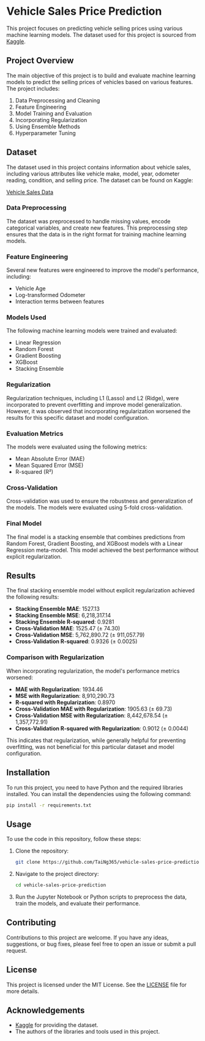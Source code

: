 # Vehicle Sales Price Prediction

This project focuses on predicting vehicle selling prices using various machine learning models. The dataset used for this project is sourced from [Kaggle](https://www.kaggle.com/datasets/syedanwarafridi/vehicle-sales-data/data).

## Project Overview

The main objective of this project is to build and evaluate machine learning models to predict the selling prices of vehicles based on various features. The project includes:

1. Data Preprocessing and Cleaning
2. Feature Engineering
3. Model Training and Evaluation
4. Incorporating Regularization
5. Using Ensemble Methods
6. Hyperparameter Tuning

## Dataset

The dataset used in this project contains information about vehicle sales, including various attributes like vehicle make, model, year, odometer reading, condition, and selling price. The dataset can be found on Kaggle:

[Vehicle Sales Data](https://www.kaggle.com/datasets/syedanwarafridi/vehicle-sales-data/data)

### Data Preprocessing

The dataset was preprocessed to handle missing values, encode categorical variables, and create new features. This preprocessing step ensures that the data is in the right format for training machine learning models.

### Feature Engineering

Several new features were engineered to improve the model's performance, including:
- Vehicle Age
- Log-transformed Odometer
- Interaction terms between features

### Models Used

The following machine learning models were trained and evaluated:
- Linear Regression
- Random Forest
- Gradient Boosting
- XGBoost
- Stacking Ensemble

### Regularization

Regularization techniques, including L1 (Lasso) and L2 (Ridge), were incorporated to prevent overfitting and improve model generalization. However, it was observed that incorporating regularization worsened the results for this specific dataset and model configuration.

### Evaluation Metrics

The models were evaluated using the following metrics:
- Mean Absolute Error (MAE)
- Mean Squared Error (MSE)
- R-squared (R²)

### Cross-Validation

Cross-validation was used to ensure the robustness and generalization of the models. The models were evaluated using 5-fold cross-validation.

### Final Model

The final model is a stacking ensemble that combines predictions from Random Forest, Gradient Boosting, and XGBoost models with a Linear Regression meta-model. This model achieved the best performance without explicit regularization.

## Results

The final stacking ensemble model without explicit regularization achieved the following results:

- **Stacking Ensemble MAE**: 1527.13
- **Stacking Ensemble MSE**: 6,218,317.14
- **Stacking Ensemble R-squared**: 0.9281
- **Cross-Validation MAE**: 1525.47 (± 74.30)
- **Cross-Validation MSE**: 5,762,890.72 (± 911,057.79)
- **Cross-Validation R-squared**: 0.9326 (± 0.0025)

### Comparison with Regularization

When incorporating regularization, the model's performance metrics worsened:
- **MAE with Regularization**: 1934.46
- **MSE with Regularization**: 8,910,290.73
- **R-squared with Regularization**: 0.8970
- **Cross-Validation MAE with Regularization**: 1905.63 (± 69.73)
- **Cross-Validation MSE with Regularization**: 8,442,678.54 (± 1,357,772.91)
- **Cross-Validation R-squared with Regularization**: 0.9012 (± 0.0044)

This indicates that regularization, while generally helpful for preventing overfitting, was not beneficial for this particular dataset and model configuration.

## Installation

To run this project, you need to have Python and the required libraries installed. You can install the dependencies using the following command:

```bash
pip install -r requirements.txt
```

## Usage

To use the code in this repository, follow these steps:

1. Clone the repository:
   ```bash
   git clone https://github.com/TaiNg365/vehicle-sales-price-prediction.git
   ```
2. Navigate to the project directory:
   ```bash
   cd vehicle-sales-price-prediction
   ```
3. Run the Jupyter Notebook or Python scripts to preprocess the data, train the models, and evaluate their performance.

## Contributing

Contributions to this project are welcome. If you have any ideas, suggestions, or bug fixes, please feel free to open an issue or submit a pull request.

## License

This project is licensed under the MIT License. See the [LICENSE](LICENSE) file for more details.

## Acknowledgements

- [Kaggle](https://www.kaggle.com/datasets/syedanwarafridi/vehicle-sales-data/data) for providing the dataset.
- The authors of the libraries and tools used in this project.
